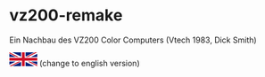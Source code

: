 # vz200-remake
Ein Nachbau des VZ200 Color Computers (Vtech 1983, Dick Smith)

[![english version](images/en.png)](en/README.md)
(change to english version)
